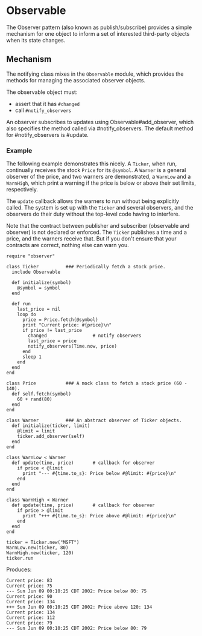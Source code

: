 # Observable

The Observer pattern (also known as publish/subscribe) provides a simple
mechanism for one object to inform a set of interested third-party objects
when its state changes.

## Mechanism

The notifying class mixes in the `Observable` module, which provides the
methods for managing the associated observer objects.

The observable object must:
*   assert that it has `#changed`
*   call `#notify_observers`


An observer subscribes to updates using Observable#add_observer, which also
specifies the method called via #notify_observers. The default method for
#notify_observers is #update.

### Example

The following example demonstrates this nicely.  A `Ticker`, when run,
continually receives the stock `Price` for its `@symbol`.  A `Warner` is a
general observer of the price, and two warners are demonstrated, a `WarnLow`
and a `WarnHigh`, which print a warning if the price is below or above their
set limits, respectively.

The `update` callback allows the warners to run without being explicitly
called.  The system is set up with the `Ticker` and several observers, and the
observers do their duty without the top-level code having to interfere.

Note that the contract between publisher and subscriber (observable and
observer) is not declared or enforced.  The `Ticker` publishes a time and a
price, and the warners receive that.  But if you don't ensure that your
contracts are correct, nothing else can warn you.

    require "observer"

    class Ticker          ### Periodically fetch a stock price.
      include Observable

      def initialize(symbol)
        @symbol = symbol
      end

      def run
        last_price = nil
        loop do
          price = Price.fetch(@symbol)
          print "Current price: #{price}\n"
          if price != last_price
            changed                 # notify observers
            last_price = price
            notify_observers(Time.now, price)
          end
          sleep 1
        end
      end
    end

    class Price           ### A mock class to fetch a stock price (60 - 140).
      def self.fetch(symbol)
        60 + rand(80)
      end
    end

    class Warner          ### An abstract observer of Ticker objects.
      def initialize(ticker, limit)
        @limit = limit
        ticker.add_observer(self)
      end
    end

    class WarnLow < Warner
      def update(time, price)       # callback for observer
        if price < @limit
          print "--- #{time.to_s}: Price below #@limit: #{price}\n"
        end
      end
    end

    class WarnHigh < Warner
      def update(time, price)       # callback for observer
        if price > @limit
          print "+++ #{time.to_s}: Price above #@limit: #{price}\n"
        end
      end
    end

    ticker = Ticker.new("MSFT")
    WarnLow.new(ticker, 80)
    WarnHigh.new(ticker, 120)
    ticker.run

Produces:

    Current price: 83
    Current price: 75
    --- Sun Jun 09 00:10:25 CDT 2002: Price below 80: 75
    Current price: 90
    Current price: 134
    +++ Sun Jun 09 00:10:25 CDT 2002: Price above 120: 134
    Current price: 134
    Current price: 112
    Current price: 79
    --- Sun Jun 09 00:10:25 CDT 2002: Price below 80: 79
